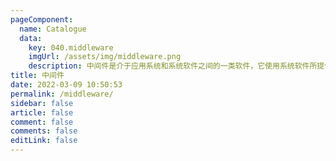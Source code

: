 ```yaml
---
pageComponent:
  name: Catalogue
  data:
    key: 040.middleware
    imgUrl: /assets/img/middleware.png
    description: 中间件是介于应用系统和系统软件之间的一类软件，它使用系统软件所提供的基础服务（功能），衔接网络上应用系统的各个部分或不同的应用，能够达到资源共享、功能共享的目的。
title: 中间件
date: 2022-03-09 10:50:53
permalink: /middleware/
sidebar: false
article: false
comment: false
comments: false
editLink: false
---
```

